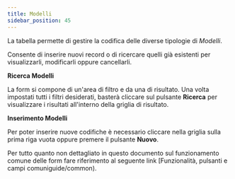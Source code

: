 ```yaml
---
title: Modelli
sidebar_position: 45
---
```


La tabella permette di gestire la codifica delle diverse tipologie di *Modelli*.

Consente di inserire nuovi record o di ricercare quelli già esistenti per visualizzarli, modificarli oppure cancellarli.

**Ricerca Modelli**

La form si compone di un'area di filtro e da una di risultato. Una volta impostati tutti i filtri desiderati, basterà cliccare sul pulsante **Ricerca** per visualizzare i risultati all'interno della griglia di risultato.

**Inserimento Modelli**

Per poter inserire nuove codifiche è necessario cliccare nella griglia sulla prima riga vuota oppure premere il pulsante **Nuovo**.

Per tutto quanto non dettagliato in questo documento sul funzionamento comune delle form fare riferimento al seguente link [Funzionalità, pulsanti e campi comuniguide/common).